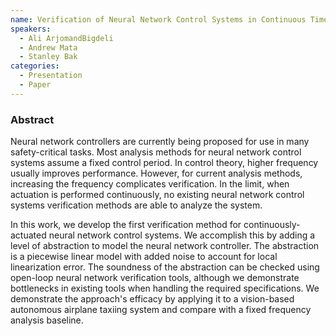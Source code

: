 ```yaml
---
name: Verification of Neural Network Control Systems in Continuous Time
speakers:
  - Ali ArjomandBigdeli
  - Andrew Mata
  - Stanley Bak
categories:
  - Presentation
  - Paper
---
```


### Abstract

Neural network controllers are currently being proposed for use in many safety-critical tasks.
Most analysis methods for neural network control systems assume a fixed control period.
In control theory, higher frequency usually improves performance.
However, for current analysis methods, increasing the frequency complicates verification.
In the limit, when actuation is performed continuously, no existing neural network control systems verification methods are able to analyze the system.

In this work, we develop the first verification method for continuously-actuated neural network control systems.
We accomplish this by adding a level of abstraction to model the neural network controller.
The abstraction is a piecewise linear model with added noise to account for local linearization error.
The soundness of the abstraction can be checked using open-loop neural network verification tools, although we demonstrate bottlenecks in existing tools when handling the required specifications.
We demonstrate the approach's efficacy by applying it to a vision-based autonomous airplane taxiing system and compare with a fixed frequency analysis baseline.
